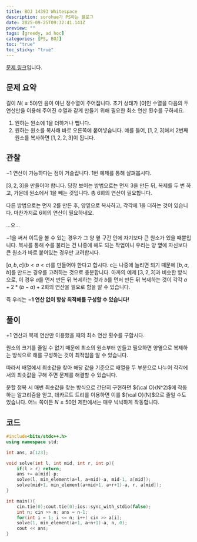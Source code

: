 ```yaml
---
title: BOJ 14393 Whitespace
description: sorohue가 PS하는 블로그
date: 2025-09-25T09:32:41.141Z
preview: ""
tags: [greedy, ad hoc]
categories: [PS, BOJ]
toc: "true"
toc_sticky: "true"
---
```


[문제 링크](https://boj.kr/14393)입니다.

## 문제 요약

길이 $N ( \le 50)$인 음이 아닌 정수열이 주어집니다. 초기 상태가 $[0]$인 수열을 다음의 두 연산만을 이용해 주어진 수열과 같게 만들기 위해 필요한 최소 연산 횟수를 구하세요.

1. 원하는 원소에 1을 더하거나 뺍니다.
2. 원하는 원소를 복사해 바로 오른쪽에 붙여넣습니다. 예를 들어, $[1,2,3]$에서 2번째 원소를 복사하면 $[1,2,2,3]$이 됩니다.

## 관찰

$-1$ 연산이 가능하다는 점이 거슬립니다. 1번 예제를 통해 살펴봅시다.

$[3, 2, 3]$을 만들어야 합니다. 당장 보이는 방법으로는 먼저 3을 만든 뒤, 복제를 두 번 하고, 가운데 원소에서 1을 빼는 것입니다. 총 6회의 연산이 필요합니다.

다른 방법으로는 먼저 2를 만든 후, 양옆으로 복사하고, 각각에 1을 더하는 것이 있습니다. 마찬가지로 6회의 연산이 필요하네요.

...오...

$-1$을 써서 이득을 볼 수 있는 경우가 그 양 옆 구간 안에 자기보다 큰 원소가 있을 때뿐입니다. 복사를 통해 수를 불리는 건 나중에 해도 되는 작업이니 우리는 양 옆에 자신보다 큰 원소가 바로 붙어있는 경우만 고려합시다.

$[a, b, c] (b < a < c)$를 만들어야 한다고 합시다. c는 나중에 늘리면 되기 때문에 $[b, a, b]$를 만드는 경우를 고려하는 것으로 충분합니다. 아까의 예제 $[3, 2, 3]$과 비슷한 방식으로, 이 경우 $a$를 먼저 만든 뒤 복제하는 것과 $b$를 먼저 만든 뒤 복제하는 것이 각각 $a+2*(b-a)+2$회의 연산을 필요로 함을 알 수 있습니다.

즉 우리는 **$-1$ 연산 없이 항상 최적해를 구성할 수 있습니다!**

## 풀이

$+1$ 연산과 복제 연산만 이용했을 때의 최소 연산 횟수를 구합시다.

원소의 크기를 줄일 수 없기 때문에 최소의 원소부터 만들고 필요하면 양옆으로 복제하는 방식으로 해를 구성하는 것이 최적임을 알 수 있습니다.

따라서 배열에서 최솟값을 찾아 해당 값을 기준으로 배열을 두 부분으로 나누어 각각에서의 최솟값을 구해 주면 문제를 해결할 수 있습니다.

분할 정복 시 매번 최솟값을 찾는 방식으로 간단히 구현하면 ${\cal O}(N^2)$에 작동하는 알고리즘을 얻고, 데카르트 트리를 이용하면 이를 ${\cal O}(N)$으로 줄일 수도 있습니다. 어느 쪽이든 $N \le 50$인 제한에서는 매우 넉넉하게 작동합니다.

## 코드

```cpp
#include<bits/stdc++.h>
using namespace std;

int ans, a[123];

void solve(int l, int mid, int r, int p){
    if(l > r) return;
    ans += a[mid]-p;
    solve(l, min_element(a+l, a+mid)-a, mid-1, a[mid]);
    solve(mid+1, min_element(a+mid+1, a+r+1)-a, r, a[mid]);
}

int main(){
    cin.tie(0);cout.tie(0);ios::sync_with_stdio(false);
    int n; cin >> n; ans = n-1;
    for(int i = 1; i <= n; i++) cin >> a[i];
    solve(1, min_element(a+1, a+n+1)-a, n, 0);
    cout << ans;
}
```
